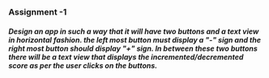 ### Assignment -1

##### Design an app in such a way that it will have two buttons and a text view in horizontal fashion. the left most button must display a "-" sign and the right most button should display "+" sign. In between these two buttons there will be a text view that displays the incremented/decremented score as per the user clicks on the buttons.
